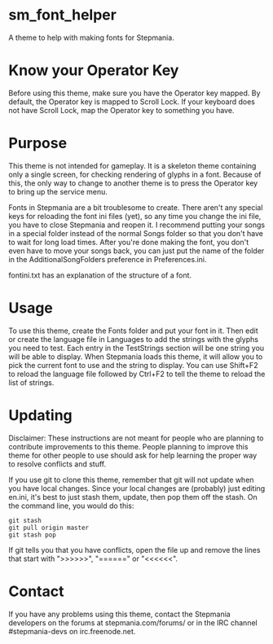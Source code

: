 # sm_font_helper
A theme to help with making fonts for Stepmania.

# Know your Operator Key
Before using this theme, make sure you have the Operator key mapped.  By
default, the Operator key is mapped to Scroll Lock.  If your keyboard does
not have Scroll Lock, map the Operator key to something you have.

# Purpose
This theme is not intended for gameplay.  It is a skeleton theme containing
only a single screen, for checking rendering of glyphs in a font.  Because of
this, the only way to change to another theme is to press the Operator key
to bring up the service menu.


Fonts in Stepmania are a bit troublesome to create.  There aren't any special
keys for reloading the font ini files (yet), so any time you change the ini
file, you have to close Stepmania and reopen it.  I recommend putting your
songs in a special folder instead of the normal Songs folder so that you
don't have to wait for long load times.  After you're done making the font,
you don't even have to move your songs back, you can just put the name of the
folder in the AdditionalSongFolders preference in Preferences.ini.


fontini.txt has an explanation of the structure of a font.

# Usage
To use this theme, create the Fonts folder and put your font in it.  Then
edit or create the language file in Languages to add the strings with the
glyphs you need to test.  Each entry in the TestStrings section will be one
string you will be able to display.  When Stepmania loads this theme, it
will allow you to pick the current font to use and the string to display.
You can use Shift+F2 to reload the language file followed by Ctrl+F2 to tell
the theme to reload the list of strings.


# Updating
Disclaimer:  These instructions are not meant for people who are planning to
contribute improvements to this theme.  People planning to improve this
theme for other people to use should ask for help learning the proper way to
resolve conflicts and stuff.

If you use git to clone this theme, remember that git will not update when
you have local changes.  Since your local changes are (probably) just editing
en.ini, it's best to just stash them, update, then pop them off the stash.
On the command line, you would do this:
```
git stash
git pull origin master
git stash pop
```
If git tells you that you have conflicts, open the file up and remove the lines that start with ">>>>>>", "======" or "<<<<<<".

# Contact
If you have any problems using this theme, contact the Stepmania developers
on the forums at stepmania.com/forums/ or in the IRC channel #stepmania-devs
on irc.freenode.net.
